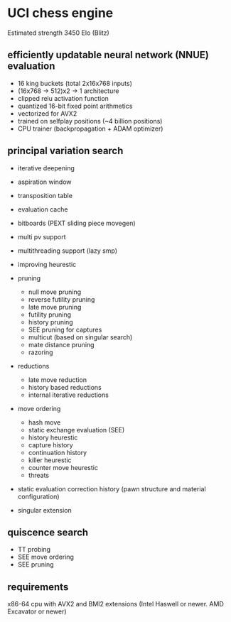 # UCI chess engine

Estimated strength 3450 Elo (Blitz)

## efficiently updatable neural network (NNUE) evaluation
- 16 king buckets (total 2x16x768 inputs)
- (16x768 -> 512)x2 -> 1 architecture
- clipped relu activation function
- quantized 16-bit fixed point arithmetics
- vectorized for AVX2
- trained on selfplay positions (~4 billion positions)
- CPU trainer (backpropagation + ADAM optimizer)

## principal variation search

- iterative deepening
- aspiration window
- transposition table
- evaluation cache
- bitboards (PEXT sliding piece movegen)
- multi pv support
- multithreading support (lazy smp)
- improving heurestic

- pruning

	- null move pruning
	- reverse futility pruning
	- late move pruning
	- futility pruning
	- history pruning
	- SEE pruning for captures
	- multicut (based on singular search)
	- mate distance pruning
	- razoring

- reductions

	- late move reduction
	- history based reductions
	- internal iterative reductions

- move ordering

	- hash move
	- static exchange evaluation (SEE)
	- history heurestic
	- capture history
	- continuation history
	- killer heurestic
	- counter move heurestic
	- threats

- static evaluation correction history (pawn structure and material configuration)
- singular extension

## quiscence search

- TT probing
- SEE move ordering
- SEE pruning	

## requirements

x86-64 cpu with AVX2 and BMI2 extensions (Intel Haswell or newer. AMD Excavator or newer)

	
